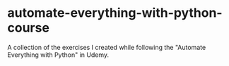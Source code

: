 # automate-everything-with-python-course
A collection of the exercises I created while following the "Automate Everything with Python" in Udemy.
